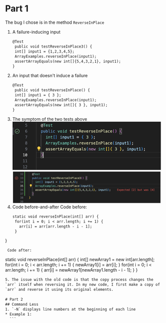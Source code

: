 # Part 1
The bug I chose is in the method `ReverseInPlace`
1. A failure-inducing input
   ```
   @Test 
	public void testReverseInPlace3() {
    int[] input1 = {1,2,3,4,5};
    ArrayExamples.reverseInPlace(input1);
    assertArrayEquals(new int[]{5,4,3,2,1}, input1);
   }
   ```
2. An input that doesn't induce a failure
   ```
   @Test 
	public void testReverseInPlace() {
    int[] input1 = { 3 };
    ArrayExamples.reverseInPlace(input1);
    assertArrayEquals(new int[]{ 3 }, input1);
   }
   ```
3. The symptom of the two tests above
   ![Image](Lab3-part1a.png)
   ![Image](Lab3-part1b.png)
4. Code before-and-after
   Code before:
   ```
   static void reverseInPlace(int[] arr) {
    for(int i = 0; i < arr.length; i += 1) {
      arr[i] = arr[arr.length - i - 1];
    }
  }
  ```
   Code after:
   ```
   static void reverseInPlace(int[] arr) {
    int[] newArray1 = new int[arr.length];
    for(int i = 0; i < arr.length; i += 1) {
      newArray1[i] = arr[i];
    }
    for(int i = 0; i < arr.length; i += 1) {
      arr[i] = newArray1[newArray1.length - i - 1];
    }
  } 
  ```
5. The issue with the old code is that the copy process changes the `arr` itself when reversing it. In my new code, I first make a copy of `arr` and reverse it using its original elements.

# Part 2
## Command Less
1. `-N` displays line numbers at the beginning of each line
  * Example 1:
    ```
    
  
